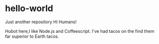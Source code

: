 # hello-world
Just another repository
Hi Humans!

Hubot here,I like Node.js and Coffeescript.
I've had tacos on the find them far superior to Earth tacos.
